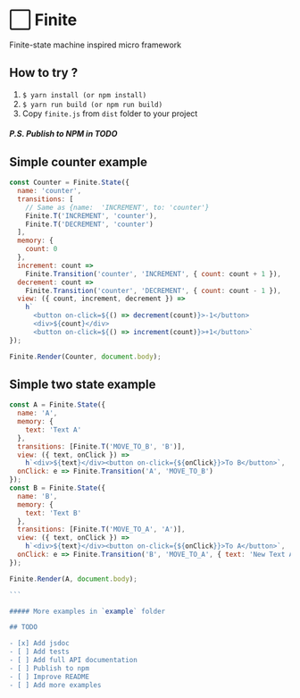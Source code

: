# ⬜ Finite

Finite-state machine inspired micro framework

## How to try ?

1.  `$ yarn install (or npm install)`
2.  `$ yarn run build (or npm run build)`
3.  Copy `finite.js` from `dist` folder to your project

##### P.S. Publish to NPM in TODO

## Simple counter example

```javascript
const Counter = Finite.State({
  name: 'counter',
  transitions: [
    // Same as {name:  'INCREMENT', to: 'counter'}
    Finite.T('INCREMENT', 'counter'),
    Finite.T('DECREMENT', 'counter')
  ],
  memory: {
    count: 0
  },
  increment: count =>
    Finite.Transition('counter', 'INCREMENT', { count: count + 1 }),
  decrement: count =>
    Finite.Transition('counter', 'DECREMENT', { count: count - 1 }),
  view: ({ count, increment, decrement }) =>
    h`
      <button on-click=${() => decrement(count)}>-1</button>
      <div>${count}</div>
      <button on-click=${() => increment(count)}>+1</button>`
});

Finite.Render(Counter, document.body);
```

## Simple two state example

````javascript
const A = Finite.State({
  name: 'A',
  memory: {
    text: 'Text A'
  },
  transitions: [Finite.T('MOVE_TO_B', 'B')],
  view: ({ text, onClick }) =>
    h`<div>${text}</div><button on-click={${onClick}}>To B</button>`,
  onClick: e => Finite.Transition('A', 'MOVE_TO_B')
});
const B = Finite.State({
  name: 'B',
  memory: {
    text: 'Text B'
  },
  transitions: [Finite.T('MOVE_TO_A', 'A')],
  view: ({ text, onClick }) =>
    h`<div>${text}</div><button on-click={${onClick}}>To A</button>`,
  onClick: e => Finite.Transition('B', 'MOVE_TO_A', { text: 'New Text A' })
});

Finite.Render(A, document.body);

```

##### More examples in `example` folder

## TODO

- [x] Add jsdoc
- [ ] Add tests
- [ ] Add full API documentation
- [ ] Publish to npm
- [ ] Improve README
- [ ] Add more examples
````

